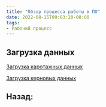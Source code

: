 ```yaml
---
title: "Обзор процесса работы в ПО"
date: 2022-08-15T09:03:20-08:00
tags:
- Рабочий процесс
---
```


## Загрузка данных

[Загрузка каротажных данных](Обзор%20процесса%20работы/Загрузка%20каротажных%20данных.md)

[Загрузка керновых данных](Обзор%20процесса%20работы/Загрузка%20керновых%20данных.md)



## Назад:

